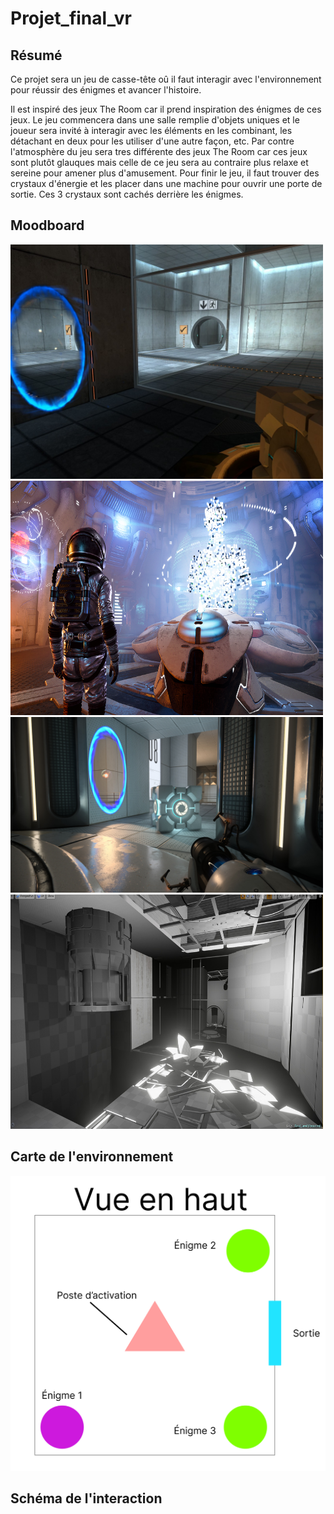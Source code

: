 # Projet_final_vr

## Résumé

Ce projet sera un jeu de casse-tête oû il faut interagir avec l'environnement pour réussir des énigmes et avancer l'histoire.

Il est inspiré des jeux The Room car il prend inspiration des énigmes de ces jeux.
Le jeu commencera dans une salle remplie d'objets uniques et le joueur sera invité à interagir avec les éléments en les combinant, les détachant en deux pour les utiliser d'une autre façon, etc.
Par contre l'atmosphère du jeu sera tres différente des jeux The Room car ces jeux sont plutôt glauques mais celle de ce jeu sera au contraire plus relaxe et sereine pour amener plus d'amusement.
Pour finir le jeu, il faut trouver des crystaux d'énergie et les placer dans une machine pour ouvrir une porte de sortie. Ces 3 crystaux sont cachés derrière les énigmes.

## Moodboard

<img src="medias/ss_3164c436ce7708dcf0f46bb4569e7f7b83ccb01e.1920x1080.jpg" style="width: 500px;"></img>
<img src="medias/ss_eb9d1821f0f97b77d30c843ffb9ceb2ac7d91995.1920x1080.jpg" style="width: 500px; height: 375px"></img>
<img src="medias/ss_b424e267490caf252513b4acb60f8445fc6993dc.1920x1080.jpg" style="width: 500px;"></img>
<img src="medias/etienne-trudeau-1.jpg" style="width: 500px; height: 375px"></img>





## Carte de l'environnement

<img src="medias/Capture d’écran 2023-10-23 192024.png"></img>


## Schéma de l'interaction
